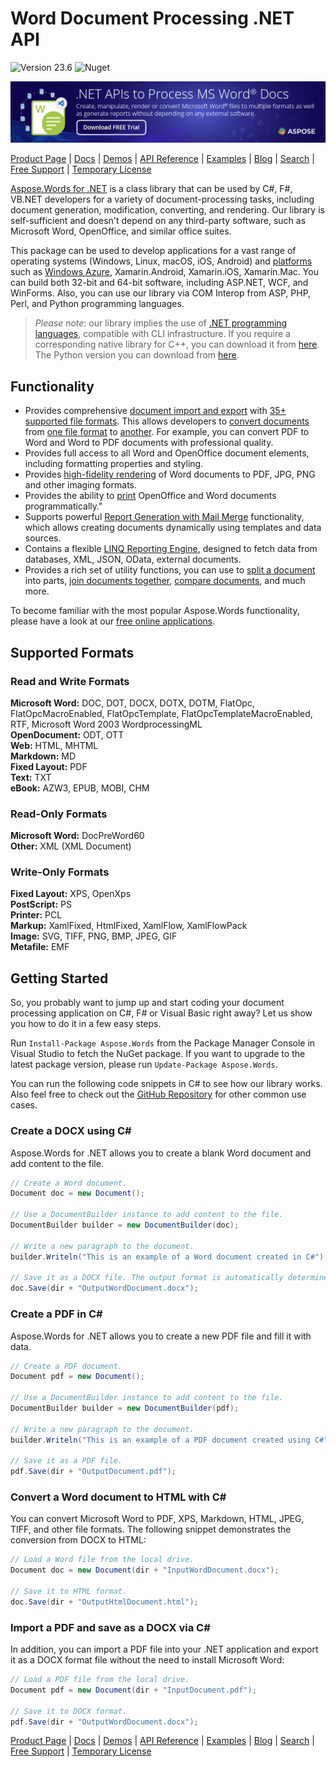 # Word Document Processing .NET API

![Version 23.6](https://img.shields.io/badge/nuget-v23.6-blue) ![Nuget](https://img.shields.io/nuget/dt/Aspose.Words)

[![banner](https://raw.githubusercontent.com/Aspose/aspose.github.io/master/img/banners/aspose_words-for-net-banner.png)](https://downloads.aspose.com/words/net)

[Product Page](https://products.aspose.com/words/net/) | [Docs](https://docs.aspose.com/words/net/) | [Demos](https://products.aspose.app/words/family) | [API Reference](https://apireference.aspose.com/words/net) | [Examples](https://github.com/aspose-words/Aspose.Words-for-.NET/tree/master/Examples) | [Blog](https://blog.aspose.com/category/words/) | [Search](https://search.aspose.com/) | [Free Support](https://forum.aspose.com/c/words) | [Temporary License](https://purchase.aspose.com/temporary-license)

[Aspose.Words for .NET](https://products.aspose.com/words/net/) is a class library that can be used by C#, F#, VB.NET developers for a variety of document-processing tasks, including document generation, modification, converting, and rendering. Our library is self-sufficient and doesn't depend on any third-party software, such as Microsoft Word, OpenOffice, and similar office suites. 

This package can be used to develop applications for a vast range of operating systems (Windows, Linux, macOS, iOS, Android) and [platforms](https://docs.aspose.com/words/net/supported-platforms/) such as [Windows Azure](https://docs.aspose.com/words/net/windows-azure-platform/), Xamarin.Android, Xamarin.iOS, Xamarin.Mac. You can build both 32-bit and 64-bit software, including ASP.NET, WCF, and WinForms. Also, you can use our library via COM Interop from ASP, PHP, Perl, and Python programming languages.

> *Please note*: our library implies the use of [.NET programming languages](https://en.wikipedia.org/wiki/List_of_CLI_languages), compatible with CLI infrastructure. If you require a corresponding native library for C++, you can download it from [here](https://www.nuget.org/packages/Aspose.Words.Cpp/). The Python version you can download from [here](https://pypi.org/project/aspose-words/).

## Functionality

- Provides comprehensive [document import and export](https://docs.aspose.com/words/net/loading-saving-and-converting/) with [35+ supported file formats](https://docs.aspose.com/words/net/supported-document-formats/). This allows developers to [convert documents](https://docs.aspose.com/words/net/convert-a-document/) from [one file format](https://apireference.aspose.com/words/net/aspose.words/loadformat) to [another](https://apireference.aspose.com/words/net/aspose.words/saveformat). For example, you can convert PDF to Word and Word to PDF documents with professional quality.
- Provides full access to all Word and OpenOffice document elements, including formatting properties and styling.
- Provides [high-fidelity rendering](https://docs.aspose.com/words/net/rendering/) of Word documents to PDF, JPG, PNG and other imaging formats.
- Provides the ability to [print](https://docs.aspose.com/words/net/print-a-document-programmatically-or-using-dialogs/) OpenOffice and Word documents programmatically."
- Supports powerful [Report Generation with Mail Merge](https://docs.aspose.com/words/net/mail-merge-and-reporting/) functionality, which allows creating documents dynamically using templates and data sources.
- Contains a flexible [LINQ Reporting Engine](https://docs.aspose.com/words/net/linq-reporting-engine/), designed to fetch data from databases, XML, JSON, OData, external documents.
- Provides a rich set of utility functions, you can use to [split a document](https://docs.aspose.com/words/net/split-a-document/) into parts, [join documents together](https://docs.aspose.com/words/net/insert-and-append-documents/), [compare documents](https://docs.aspose.com/words/net/compare-documents/), and much more.

To become familiar with the most popular Aspose.Words functionality, please have a look at our [free online applications](https://products.aspose.app/words/family).

## Supported Formats
### Read and Write Formats

**Microsoft Word:** DOC, DOT, DOCX, DOTX, DOTM, FlatOpc, FlatOpcMacroEnabled, FlatOpcTemplate, FlatOpcTemplateMacroEnabled, RTF, Microsoft Word 2003 WordprocessingML\
**OpenDocument:** ODT, OTT\
**Web:** HTML, MHTML\
**Markdown:** MD\
**Fixed Layout:** PDF\
**Text:** TXT\
**eBook:** AZW3, EPUB, MOBI, CHM

### Read-Only Formats

**Microsoft Word:** DocPreWord60\
**Other:** XML (XML Document)

### Write-Only Formats

**Fixed Layout:** XPS, OpenXps\
**PostScript:** PS\
**Printer:** PCL\
**Markup:** XamlFixed, HtmlFixed, XamlFlow, XamlFlowPack\
**Image:** SVG, TIFF, PNG, BMP, JPEG, GIF\
**Metafile:** EMF

## Getting Started

So, you probably want to jump up and start coding your document processing application on C#, F# or Visual Basic right away? Let us show you how to do it in a few easy steps.

Run ```Install-Package Aspose.Words``` from the Package Manager Console in Visual Studio to fetch the NuGet package.
If you want to upgrade to the latest package version, please run ```Update-Package Aspose.Words```.

You can run the following code snippets in C# to see how our library works. Also feel free to check out the [GitHub Repository](https://github.com/aspose-words/Aspose.Words-for-.NET) for other common use cases.

### Create a DOCX using C#

Aspose.Words for .NET allows you to create a blank Word document and add content to the file.

```c#
// Create a Word document.
Document doc = new Document();

// Use a DocumentBuilder instance to add content to the file.
DocumentBuilder builder = new DocumentBuilder(doc);

// Write a new paragraph to the document.
builder.Writeln("This is an example of a Word document created in C#");

// Save it as a DOCX file. The output format is automatically determined by the filename extension.
doc.Save(dir + "OutputWordDocument.docx");
```

### Create a PDF in C#

Aspose.Words for .NET allows you to create a new PDF file and fill it with data.

```c#
// Create a PDF document.
Document pdf = new Document();

// Use a DocumentBuilder instance to add content to the file.
DocumentBuilder builder = new DocumentBuilder(pdf);

// Write a new paragraph to the document.
builder.Writeln("This is an example of a PDF document created using C#");

// Save it as a PDF file.
pdf.Save(dir + "OutputDocument.pdf");
```

### Convert a Word document to HTML with C#

You can convert Microsoft Word to PDF, XPS, Markdown, HTML, JPEG, TIFF, and other file formats. The following snippet demonstrates the conversion from DOCX to HTML:

```c#
// Load a Word file from the local drive.
Document doc = new Document(dir + "InputWordDocument.docx");

// Save it to HTML format.
doc.Save(dir + "OutputHtmlDocument.html");
```

### Import a PDF and save as a DOCX via C#

In addition, you can import a PDF file into your .NET application and export it as a DOCX format file without the need to install Microsoft Word:

```c#
// Load a PDF file from the local drive.
Document pdf = new Document(dir + "InputDocument.pdf");

// Save it to DOCX format.
pdf.Save(dir + "OutputWordDocument.docx");
```

[Product Page](https://products.aspose.com/words/net/) | [Docs](https://docs.aspose.com/words/net/) | [Demos](https://products.aspose.app/words/family) | [API Reference](https://apireference.aspose.com/words/net) | [Examples](https://github.com/aspose-words/Aspose.Words-for-.NET/tree/master/Examples) | [Blog](https://blog.aspose.com/category/words/) | [Search](https://search.aspose.com/) | [Free Support](https://forum.aspose.com/c/words) | [Temporary License](https://purchase.aspose.com/temporary-license)